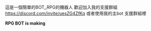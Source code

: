 這是一個簡單的BOT,,RPG的機器人
歡迎加入我的支援群組
https://discord.com/invite/uesZG4ZfKq
或者使用我的主bot 支援群組裡

**RPG BOT is making**
